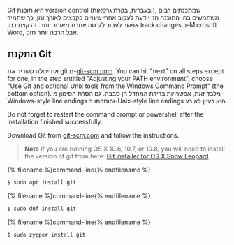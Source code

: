 Git היא תוכנת version control (ובעברית, בקרת גרסאות), שמתכנתים רבים משתמשים בה. התוכנה הזו יודעת לעקוב אחרי שינויים בקבצים לאורך זמן, כך שתמיד אפשר לעבור לגרסה אחרת מאוחר יותר. זה קצת כמו track changes ב-Microsoft Word, אבל הרבה יותר חזק.

## התקנת Git

<!--sec data-title="Installing Git: Windows" data-id="git_install_windows"
data-collapse=true ces-->

את יכולה להוריד את git מ-[git-scm.com](https://git-scm.com/). You can hit "next" on all steps except for one; in the step entitled "Adjusting your PATH environment", choose "Use Git and optional Unix tools from the Windows Command Prompt" (the bottom option). מלבד זאת, אפשרויות ברירת המחדל הן סבבה. גם הסרת הסימון מ-Windows-style line endings והוספתו ב-Unix-style line endings היא רעיון לא רע.

Do not forget to restart the command prompt or powershell after the installation finished successfully. <!--endsec-->

<!--sec data-title="Installing Git: OS X" data-id="git_install_OSX"
data-collapse=true ces-->

Download Git from [git-scm.com](https://git-scm.com/) and follow the instructions.

> **Note** If you are running OS X 10.6, 10.7, or 10.8, you will need to install the version of git from here: [Git installer for OS X Snow Leopard](https://sourceforge.net/projects/git-osx-installer/files/git-2.3.5-intel-universal-snow-leopard.dmg/download)

<!--endsec-->

<!--sec data-title="Installing Git: Debian or Ubuntu" data-id="git_install_debian_ubuntu"
data-collapse=true ces-->

{% filename %}command-line{% endfilename %}

```bash
$ sudo apt install git
```

<!--endsec-->

<!--sec data-title="Installing Git: Fedora" data-id="git_install_fedora"
data-collapse=true ces-->

{% filename %}command-line{% endfilename %}

```bash
$ sudo dnf install git
```

<!--endsec-->

<!--sec data-title="Installing Git: openSUSE" data-id="git_install_openSUSE"
data-collapse=true ces-->

{% filename %}command-line{% endfilename %}

```bash
$ sudo zypper install git
```

<!--endsec-->